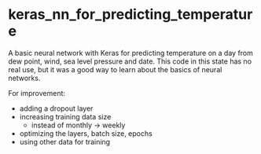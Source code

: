 # keras_nn_for_predicting_temperature

A basic neural network with Keras for predicting temperature on a day from dew point, wind, sea level pressure and date.
This code in this state has no real use, but it was a good way to learn about the basics of neural networks.

For improvement:
  - adding a dropout layer
  - increasing training data size
    - instead of monthly -> weekly
  - optimizing the layers, batch size, epochs
  - using other data for training
